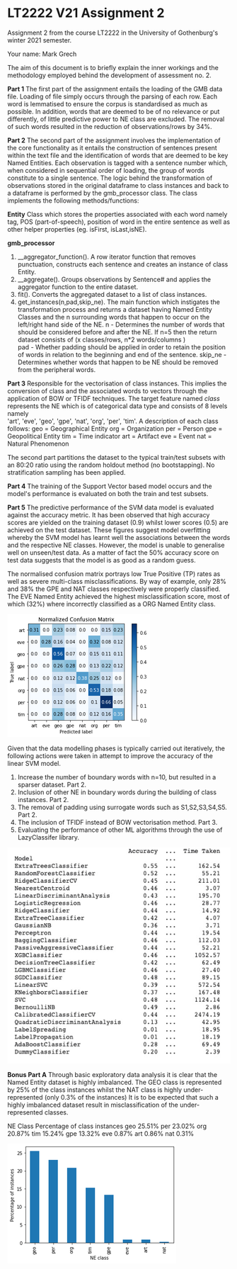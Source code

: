 # LT2222 V21 Assignment 2

Assignment 2 from the course LT2222 in the University of Gothenburg's winter 2021 semester.

Your name: Mark Grech

The aim of this document is to briefly explain the inner workings and the methodology employed behind the development of assessment no. 2.

**Part 1**
The first part of the assignment entails the loading of the GMB data file. Loading of file simply occurs through the parsing of each row.
Each word is lemmatised to ensure the corpus is standardised as much as possible. In addition, words that are deemed
to be of no relevance or put differently, of little predictive power to NE class are excluded. 
The removal of such words resulted in the reduction of observations/rows by 34%. 

**Part 2**
The second part of the assignment involves the implementation of the core functionality as it entails the construction of sentences present within the text file and the identification of words that are deemed to be key Named Entities. Each observation is tagged with a sentence number which, when considered in sequential order of loading, the group of words constitute to a single sentence.
The logic behind the transformation of observations stored in the original dataframe to class instances and back to a dataframe is performed by the gmb_processor class. The class implements the following methods/functions:

**Entity**
Class which stores the properties associated with each word namely tag, POS (part-of-speech), position of word in the entire sentence as well as other helper properties (eg. isFirst, isLast,isNE). 

**gmb_processor**
1. __aggregator_function(). A row iterator function that removes punctuation, constructs each sentence and creates an instance of class Entity.     
2. __aggregate(). Groups observations by Sentence# and applies the aggregator function to the entire dataset.
3. fit(). Converts the aggregated dataset to a list of class instances.
4. get_instances(n,pad,skip_ne). The main function which instigates the transformation process and returns a dataset having Named Entity Classes and the n surrounding words that happen to occur on the left/right hand side of the NE.
                                 n - Determines the number of words that should be considered before and after the NE. If n=5 then the return dataset consists of (x classes/rows, n*2 words/columns )   
                                 pad - Whether padding should be applied in order to retain the position of words in relation to the beginning and end of the sentence. 
                                 skip_ne - Determines whether words that happen to be NE should be removed from the peripheral words.
   

**Part 3**
Responsible for the vectorisation of class instances. This implies the conversion of class and the associated words to vectors through the application of BOW or TFIDF techniques.
The target feature named _class_ represents the NE which is of categorical data type and consists of 8 levels namely   
'art', 'eve', 'geo', 'gpe', 'nat', 'org', 'per', 'tim'. A description of each class follows:
geo = Geographical Entity
org = Organization
per = Person
gpe = Geopolitical Entity
tim = Time indicator
art = Artifact
eve = Event
nat = Natural Phenomenon

The second part partitions the dataset to the typical train/test subsets with an 80:20 ratio using the random holdout method (no bootstapping). No stratification sampling has been applied. 

**Part 4**
The training of the Support Vector based model occurs and the model's performance is evaluated on both the train and test subsets.

**Part 5**
The predictive performance of the SVM data model is evaluated against the accuracy metric. It has been observed that high accuracy scores are yielded on the training dataset (0.9) whilst lower scores (0.5) are achieved on the test dataset. These figures suggest model overfitting whereby the SVM model has learnt well the associations between the words and the respective NE classes. However, the model is unable to generalise well on unseen/test data. As a matter of fact the 50% accuracy score on test data suggests that the model is as good as a random guess.

The normalised confusion matrix portrays low True Positive (TP) rates as well as severe multi-class misclassifications.
By way of example, only 28% and 38% the GPE and NAT classes respectively were properly classified.
The EVE Named Entity achieved the highest misclassification score, most of which (32%) where incorrectly classified as a ORG Named Entity class.

![confusion matrix](https://github.com/P15241328/univ_msc_gotenborg/blob/main/images/confusion%20matrix.png)

Given that the data modelling phases is typically carried out iteratively, the following actions were taken in attempt to improve the accuracy of the linear SVM model.
1. Increase the number of boundary words with n=10, but resulted in a sparser dataset. Part 2.
2. Inclusion of other NE in boundary words during the building of class instances. Part 2.
3. The removal of padding using surrogate words such as S1,S2,S3,S4,S5. Part 2.
4. The inclusion of TFIDF instead of BOW vectorisation method. Part 3.
5. Evaluating the performance of other ML algorithms through the use of LazyClassifer library.

![comparision of different ML classification algorithms](https://github.com/P15241328/univ_msc_gotenborg/blob/main/images/model_comparison_accuracy.jpg)

**Bonus Part A**
Through basic exploratory data analysis it is clear that the Named Entity dataset is highly imbalanced.
The GEO class is represented by 25% of the class instances whilst the NAT class is highly under-represented (only 0.3% of the instances) 
It is to be expected that such a highly imbalanced dataset result in misclassification of the under-represented classes.

NE Class Percentage of class instances 
geo      25.51%
per      23.02%
org      20.87%
tim      15.24%
gpe      13.32%
eve      0.87%
art      0.86%
nat      0.31%

![class disribution](https://github.com/P15241328/univ_msc_gotenborg/blob/main/images/class%20distribution.png)
